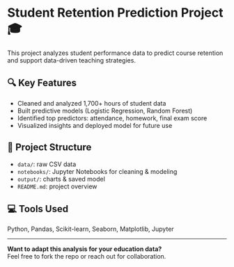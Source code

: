 # Student Retention Prediction Project 🎓

This project analyzes student performance data to predict course retention and support data-driven teaching strategies.

## 🔍 Key Features

- Cleaned and analyzed 1,700+ hours of student data
- Built predictive models (Logistic Regression, Random Forest)
- Identified top predictors: attendance, homework, final exam score
- Visualized insights and deployed model for future use

## 📁 Project Structure
- `data/`: raw CSV data
- `notebooks/`: Jupyter Notebooks for cleaning & modeling
- `output/`: charts & saved model
- `README.md`: project overview

## 💻 Tools Used
Python, Pandas, Scikit-learn, Seaborn, Matplotlib, Jupyter

---

**Want to adapt this analysis for your education data?**  
Feel free to fork the repo or reach out for collaboration.
